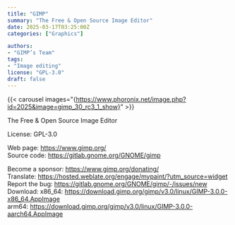 ```yaml
---
title: "GIMP"
summary: "The Free & Open Source Image Editor"
date: 2025-03-17T03:25:00Z
categories: ["Graphics"]

authors:
- "GIMP’s Team"
tags: 
- "Image editing"
license: "GPL-3.0"
draft: false
---
```


{{< carousel images="{https://www.phoronix.net/image.php?id=2025&image=gimp_30_rc3_1_show}" >}}

The Free & Open Source Image Editor

License: GPL-3.0

Web page: <https://www.gimp.org/>  
Source code: <https://gitlab.gnome.org/GNOME/gimp>

Become a sponsor: <https://www.gimp.org/donating/>  
Translate: <https://hosted.weblate.org/engage/mypaint/?utm_source=widget>  
Report the bug: <https://gitlab.gnome.org/GNOME/gimp/-/issues/new>  
Download:   x86_64: <https://download.gimp.org/gimp/v3.0/linux/GIMP-3.0.0-x86_64.AppImage>  
            arm64: <https://download.gimp.org/gimp/v3.0/linux/GIMP-3.0.0-aarch64.AppImage>
